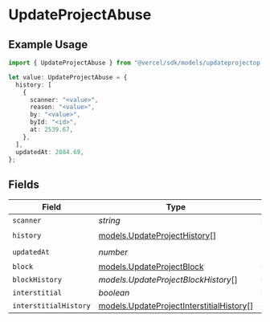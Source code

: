 # UpdateProjectAbuse

## Example Usage

```typescript
import { UpdateProjectAbuse } from "@vercel/sdk/models/updateprojectop.js";

let value: UpdateProjectAbuse = {
  history: [
    {
      scanner: "<value>",
      reason: "<value>",
      by: "<value>",
      byId: "<id>",
      at: 2539.67,
    },
  ],
  updatedAt: 2084.69,
};
```

## Fields

| Field                                                                                      | Type                                                                                       | Required                                                                                   | Description                                                                                |
| ------------------------------------------------------------------------------------------ | ------------------------------------------------------------------------------------------ | ------------------------------------------------------------------------------------------ | ------------------------------------------------------------------------------------------ |
| `scanner`                                                                                  | *string*                                                                                   | :heavy_minus_sign:                                                                         | N/A                                                                                        |
| `history`                                                                                  | [models.UpdateProjectHistory](../models/updateprojecthistory.md)[]                         | :heavy_check_mark:                                                                         | N/A                                                                                        |
| `updatedAt`                                                                                | *number*                                                                                   | :heavy_check_mark:                                                                         | N/A                                                                                        |
| `block`                                                                                    | [models.UpdateProjectBlock](../models/updateprojectblock.md)                               | :heavy_minus_sign:                                                                         | N/A                                                                                        |
| `blockHistory`                                                                             | *models.UpdateProjectBlockHistory*[]                                                       | :heavy_minus_sign:                                                                         | N/A                                                                                        |
| `interstitial`                                                                             | *boolean*                                                                                  | :heavy_minus_sign:                                                                         | N/A                                                                                        |
| `interstitialHistory`                                                                      | [models.UpdateProjectInterstitialHistory](../models/updateprojectinterstitialhistory.md)[] | :heavy_minus_sign:                                                                         | N/A                                                                                        |